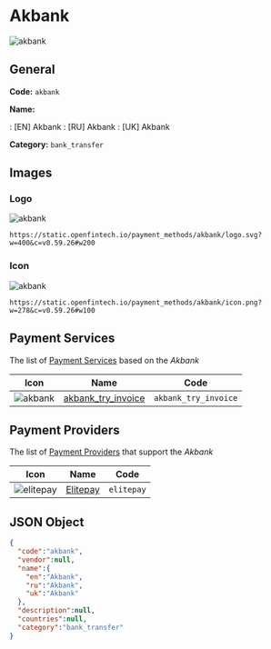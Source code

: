 
# Akbank 
![akbank](https://static.openfintech.io/payment_methods/akbank/logo.svg?w=400&c=v0.59.26#w200)  

## General 
**Code:** `akbank` 
 
**Name:** 
 
:	[EN] Akbank 
:	[RU] Akbank 
:	[UK] Akbank 
 
**Category:** `bank_transfer` 
 

## Images 

### Logo 
![akbank](https://static.openfintech.io/payment_methods/akbank/logo.svg?w=400&c=v0.59.26#w200)  

```
https://static.openfintech.io/payment_methods/akbank/logo.svg?w=400&c=v0.59.26#w200
```  

### Icon 
![akbank](https://static.openfintech.io/payment_methods/akbank/icon.png?w=278&c=v0.59.26#w100)  

```
https://static.openfintech.io/payment_methods/akbank/icon.png?w=278&c=v0.59.26#w100
```  

## Payment Services 
 
The list of [Payment Services](/payment-services/) based on the _Akbank_ 

|Icon|Name|Code| 
|:---:|:---:|:---:| 
|![akbank](https://static.openfintech.io/payment_methods/akbank/icon.png?w=278&c=v0.59.26#w100) |[akbank_try_invoice](/payment-services/akbank_try_invoice/)|`akbank_try_invoice`| 
 

## Payment Providers 
 
The list of [Payment Providers](/payment-providers/) that support the _Akbank_ 

|Icon|Name|Code| 
|:---:|:---:|:---:| 
|![elitepay](https://static.openfintech.io/payment_providers/elitepay/icon.png?w=278&c=v0.59.26#w100) |[Elitepay](/payment-providers/elitepay/)|`elitepay`| 
 

## JSON Object 

```json
{
  "code":"akbank",
  "vendor":null,
  "name":{
    "en":"Akbank",
    "ru":"Akbank",
    "uk":"Akbank"
  },
  "description":null,
  "countries":null,
  "category":"bank_transfer"
}
```  
